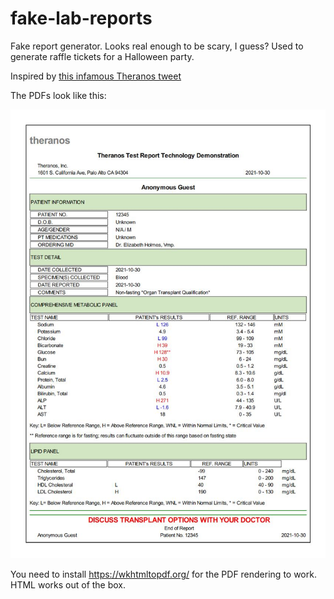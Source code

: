 # fake-lab-reports
Fake report generator. Looks real enough to be scary, I guess? Used to generate raffle tickets for a Halloween party. 

Inspired by [this infamous Theranos tweet](https://twitter.com/EricTopol/status/395693128956407808)

The PDFs look like this:

![report](./example.JPG)

You need to install https://wkhtmltopdf.org/ for the PDF rendering to work. HTML works out of the box.
